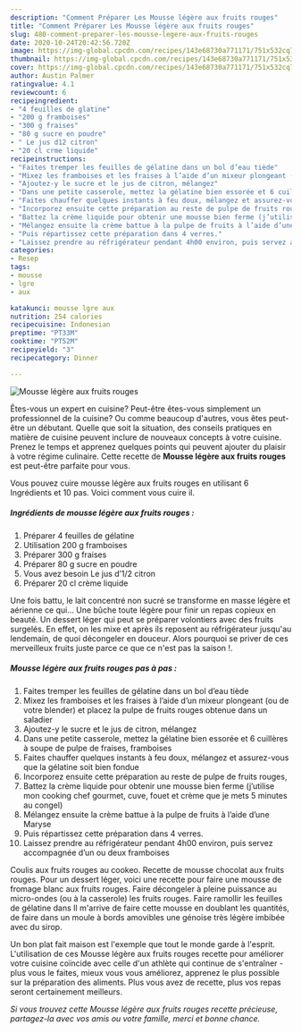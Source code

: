 ```yaml
---
description: "Comment Préparer Les Mousse légère aux fruits rouges"
title: "Comment Préparer Les Mousse légère aux fruits rouges"
slug: 480-comment-preparer-les-mousse-legere-aux-fruits-rouges
date: 2020-10-24T20:42:56.720Z
image: https://img-global.cpcdn.com/recipes/143e68730a771171/751x532cq70/mousse-legere-aux-fruits-rouges-photo-principale-de-la-recette.jpg
thumbnail: https://img-global.cpcdn.com/recipes/143e68730a771171/751x532cq70/mousse-legere-aux-fruits-rouges-photo-principale-de-la-recette.jpg
cover: https://img-global.cpcdn.com/recipes/143e68730a771171/751x532cq70/mousse-legere-aux-fruits-rouges-photo-principale-de-la-recette.jpg
author: Austin Palmer
ratingvalue: 4.1
reviewcount: 6
recipeingredient:
- "4 feuilles de glatine"
- "200 g framboises"
- "300 g fraises"
- "80 g sucre en poudre"
- " Le jus d12 citron"
- "20 cl crme liquide"
recipeinstructions:
- "Faites tremper les feuilles de gélatine dans un bol d’eau tiède"
- "Mixez les framboises et les fraises à l’aide d’un mixeur plongeant (ou de votre blender) et placez la pulpe de fruits rouges obtenue dans un saladier"
- "Ajoutez-y le sucre et le jus de citron, mélangez"
- "Dans une petite casserole, mettez la gélatine bien essorée et 6 cuillères à soupe de pulpe de fraises, framboises"
- "Faites chauffer quelques instants à feu doux, mélangez et assurez-vous que la gélatine soit bien fondue"
- "Incorporez ensuite cette préparation au reste de pulpe de fruits rouges,"
- "Battez la crème liquide pour obtenir une mousse bien ferme (j’utilise mon cooking chef gourmet, cuve, fouet et crème que je mets 5 minutes au congel)"
- "Mélangez ensuite la crème battue à la pulpe de fruits à l’aide d’une Maryse"
- "Puis répartissez cette préparation dans 4 verres."
- "Laissez prendre au réfrigérateur pendant 4h00 environ, puis servez accompagnée d’un ou deux framboises"
categories:
- Resep
tags:
- mousse
- lgre
- aux

katakunci: mousse lgre aux 
nutrition: 254 calories
recipecuisine: Indonesian
preptime: "PT33M"
cooktime: "PT52M"
recipeyield: "3"
recipecategory: Dinner

---
```



![Mousse légère aux fruits rouges](https://img-global.cpcdn.com/recipes/143e68730a771171/751x532cq70/mousse-legere-aux-fruits-rouges-photo-principale-de-la-recette.jpg)

Êtes-vous un expert en cuisine? Peut-être êtes-vous simplement un professionnel de la cuisine? Ou comme beaucoup d'autres, vous êtes peut-être un débutant. Quelle que soit la situation, des conseils pratiques en matière de cuisine peuvent inclure de nouveaux concepts à votre cuisine. Prenez le temps et apprenez quelques points qui peuvent ajouter du plaisir à votre régime culinaire. Cette recette de <strong> Mousse légère aux fruits rouges </strong> est peut-être parfaite pour vous.

<!--inarticleads1-->

Vous pouvez cuire mousse légère aux fruits rouges en utilisant 6 Ingrédients et 10 pas. Voici comment vous cuire il.

##### Ingrédients de mousse légère aux fruits rouges :

1. Préparer 4 feuilles de gélatine
1. Utilisation 200 g framboises
1. Préparer 300 g fraises
1. Préparer 80 g sucre en poudre
1. Vous avez besoin  Le jus d’1/2 citron
1. Préparer 20 cl crème liquide


Une fois battu, le lait concentré non sucré se transforme en masse légère et aérienne ce qui… Une bûche toute légère pour finir un repas copieux en beauté. Un dessert léger qui peut se préparer volontiers avec des fruits surgelés. En effet, on les mixe et après ils reposent au réfrigérateur jusqu&#39;au lendemain, de quoi décongeler en douceur. Alors pourquoi se priver de ces merveilleux fruits juste parce ce que ce n&#39;est pas la saison !. 

<!--inarticleads2-->

##### Mousse légère aux fruits rouges pas à pas :

1. Faites tremper les feuilles de gélatine dans un bol d’eau tiède
1. Mixez les framboises et les fraises à l’aide d’un mixeur plongeant (ou de votre blender) et placez la pulpe de fruits rouges obtenue dans un saladier
1. Ajoutez-y le sucre et le jus de citron, mélangez
1. Dans une petite casserole, mettez la gélatine bien essorée et 6 cuillères à soupe de pulpe de fraises, framboises
1. Faites chauffer quelques instants à feu doux, mélangez et assurez-vous que la gélatine soit bien fondue
1. Incorporez ensuite cette préparation au reste de pulpe de fruits rouges,
1. Battez la crème liquide pour obtenir une mousse bien ferme (j’utilise mon cooking chef gourmet, cuve, fouet et crème que je mets 5 minutes au congel)
1. Mélangez ensuite la crème battue à la pulpe de fruits à l’aide d’une Maryse
1. Puis répartissez cette préparation dans 4 verres.
1. Laissez prendre au réfrigérateur pendant 4h00 environ, puis servez accompagnée d’un ou deux framboises


Coulis aux fruits rouges au cookeo. Recette de mousse chocolat aux fruits rouges. Pour un dessert léger, voici une recette pour faire une mousse de fromage blanc aux fruits rouges. Faire décongeler à pleine puissance au micro-ondes (ou à la casserole) les fruits rouges. Faire ramollir les feuilles de gélatine dans Il m&#39;arrive de faire cette mousse en doublant les quantités, de faire dans un moule à bords amovibles une génoise très légère imbibée avec du sirop. 

<!--inarticleads1-->

<p>
Un bon plat fait maison est l'exemple que tout le monde garde à l'esprit. L'utilisation de ces Mousse légère aux fruits rouges recette pour améliorer votre cuisine coïncide avec celle d'un athlète qui continue de s'entraîner - plus vous le faites, mieux vous vous améliorez, apprenez le plus possible sur la préparation des aliments. Plus vous avez de recette, plus vos repas seront certainement meilleurs.
</p>

<p>
<i>Si vous trouvez cette Mousse légère aux fruits rouges recette précieuse, partagez-la avec vos amis ou votre famille, merci et bonne chance.</i>
</p>
